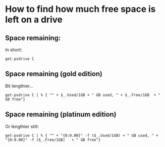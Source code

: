 ﻿# How to find how much free space is left on a drive


## Space remaining: 

In short:

	get-psdrive C


## Space remaining (gold edition)

Bit lengthier...

	get-psdrive C | % { "" + $_.Used/1GB + " GB used, " + $_.Free/1GB  + " GB free"}

## Space remaining (platinum edition)


Or lengthier still:

	get-psdrive C | % { "" + "{0:0.00}" -f ($_.Used/1GB) + " GB used, " + "{0:0.00}" -f ($_.Free/1GB)   + " GB free"}